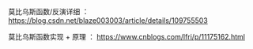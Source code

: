 莫比乌斯函数/反演详细 ： https://blog.csdn.net/blaze003003/article/details/109755503 <br/>

莫比乌斯函数实现 + 原理 ： https://www.cnblogs.com/lfri/p/11175162.html
